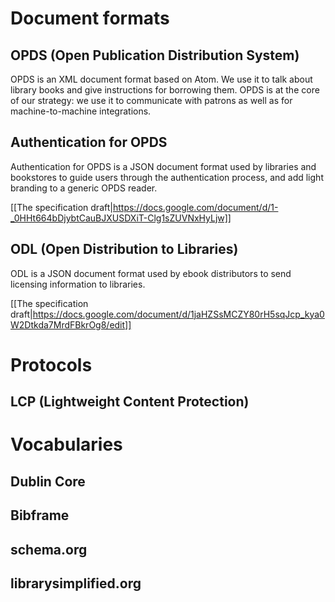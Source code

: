 # Document formats

## OPDS (Open Publication Distribution System)

OPDS is an XML document format based on Atom. We use it to talk about library books and give instructions for borrowing them. OPDS is at the core of our strategy: we use it to communicate with patrons as well as for machine-to-machine integrations.

## Authentication for OPDS

Authentication for OPDS is a JSON document format used by libraries and bookstores to guide users through the authentication process, and add light branding to a generic OPDS reader.

[[The specification draft|https://docs.google.com/document/d/1-_0HHt664bDjybtCauBJXUSDXiT-Clg1sZUVNxHyLjw]]

## ODL (Open Distribution to Libraries)

ODL is a JSON document format used by ebook distributors to send licensing information to libraries.

[[The specification draft|https://docs.google.com/document/d/1jaHZSsMCZY80rH5sqJcp_kya0W2Dtkda7MrdFBkrOg8/edit]]

# Protocols

## LCP (Lightweight Content Protection)

# Vocabularies

## Dublin Core

## Bibframe

## schema.org

## librarysimplified.org